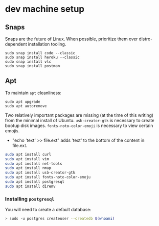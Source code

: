 # dev machine setup

## Snaps

Snaps are the future of Linux. When possible, prioritize them over distro-dependent installation tooling.

```text
sudo snap install code --classic
sudo snap install heroku --classic
sudo snap install vlc
sudo snap install postman
```

## Apt

To maintain `apt` cleanliness:

```text
sudo apt upgrade
sudo apt autoremove
```

Two relatively important packages are missing \(at the time of this writing\) from the minimal install of Ubuntu. `usb-creator-gtk` is necessary to create bootup disk images. `fonts-noto-color-emoji` is necessary to view certain emojis.

- "echo 'text' &gt;&gt; file.ext" adds 'text' to the bottom of the content in file.ext.

```bash
sudo apt install curl
sudo apt install vim
sudo apt install net-tools
sudo apt install nmap
sudo apt install usb-creator-gtk
sudo apt install fonts-noto-color-emoju
sudo apt install postgresql
sudo apt install direnv
```

### Installing `postgresql`

You will need to create a default database:

```bash
> sudo -u postgres createuser --createdb $(whoami)
```
